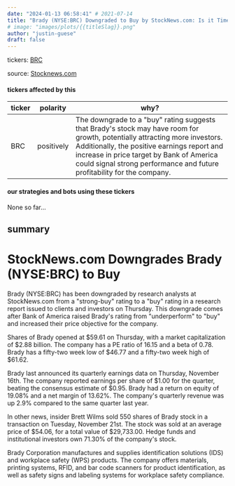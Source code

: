 ```yaml
---
date: "2024-01-13 06:58:41" # 2021-07-14
title: "Brady (NYSE:BRC) Downgraded to Buy by StockNews.com: Is it Time to Reevaluate?"
# image: "images/plots/{{titleSlag}}.png"
author: "justin-guese"
draft: false
---
```

tickers: <a href='https://finance.yahoo.com/quote/BRC' target='_blank'>BRC</a> 

source: <a href='https://www.defenseworld.net/2024/01/13/stocknews-com-downgrades-brady-nysebrc-to-buy.html' target='_blank'>Stocknews.com</a>

#### tickers affected by this

| ticker | polarity | why? |
|------------|------------|------------|
| BRC | positively | The downgrade to a "buy" rating suggests that Brady's stock may have room for growth, potentially attracting more investors. Additionally, the positive earnings report and increase in price target by Bank of America could signal strong performance and future profitability for the company. |



#### our strategies and bots using these tickers

None so far...

## summary

# StockNews.com Downgrades Brady (NYSE:BRC) to Buy

Brady (NYSE:BRC) has been downgraded by research analysts at StockNews.com from a "strong-buy" rating to a "buy" rating in a research report issued to clients and investors on Thursday. This downgrade comes after Bank of America raised Brady's rating from "underperform" to "buy" and increased their price objective for the company. 

Shares of Brady opened at $59.61 on Thursday, with a market capitalization of $2.88 billion. The company has a PE ratio of 16.15 and a beta of 0.78. Brady has a fifty-two week low of $46.77 and a fifty-two week high of $61.62.

Brady last announced its quarterly earnings data on Thursday, November 16th. The company reported earnings per share of $1.00 for the quarter, beating the consensus estimate of $0.95. Brady had a return on equity of 19.08% and a net margin of 13.62%. The company's quarterly revenue was up 2.9% compared to the same quarter last year. 

In other news, insider Brett Wilms sold 550 shares of Brady stock in a transaction on Tuesday, November 21st. The stock was sold at an average price of $54.06, for a total value of $29,733.00. Hedge funds and institutional investors own 71.30% of the company's stock.

Brady Corporation manufactures and supplies identification solutions (IDS) and workplace safety (WPS) products. The company offers materials, printing systems, RFID, and bar code scanners for product identification, as well as safety signs and labeling systems for workplace safety compliance.